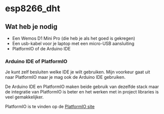 # esp8266_dht

## Wat heb je nodig
- Een Wemos D1 Mini Pro (die heb je als het goed is gekregen)
- Een usb-kabel voor je laptop met een micro-USB aansluiting
- PlatformIO of de Arduino IDE

### Arduino IDE of PlatformIO
Je kunt zelf besluiten welke IDE je wilt gebruiken. Mijn voorkeur gaat uit naar PlatformIO maar je mag ook de Arduino IDE gebruiken.

De Arduino IDE en PlatformIO maken beide gebruik van dezelfde stack maar de integratie van PlatformIO is beter en het werken met in project libraries is veel gemakkelijker.

PlatformIO is te vinden op de [PlatformIO site](https://platformio.org/)
